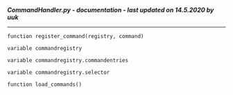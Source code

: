 ***CommandHandler.py - documentation - last updated on 14.5.2020 by uuk***
___

    function register_command(registry, command)

    variable commandregistry

    variable commandregistry.commandentries

    variable commandregistry.selector

    function load_commands()